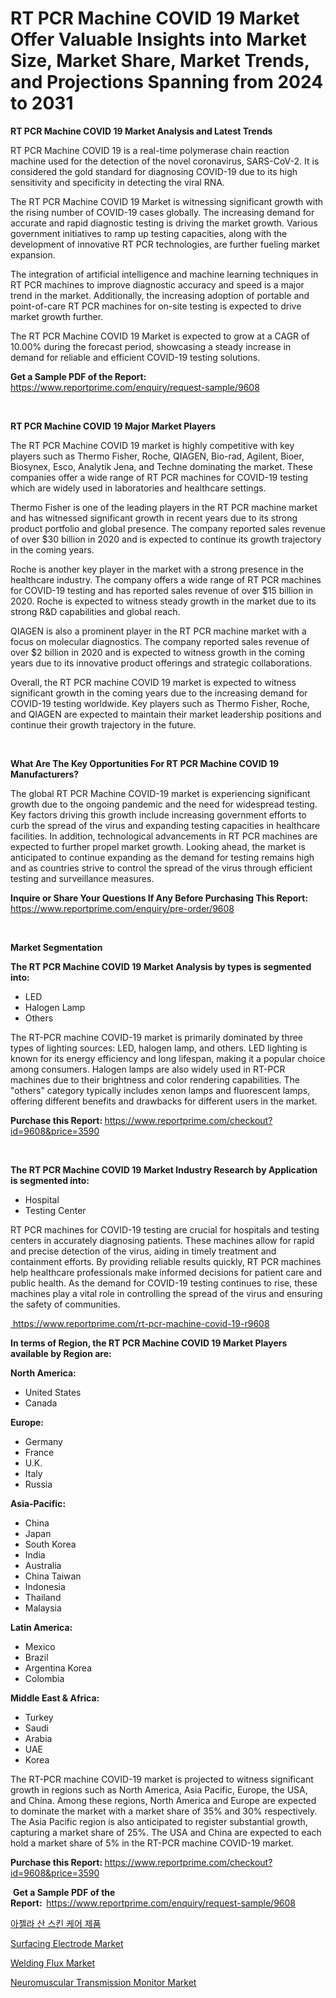 <p><h1>RT PCR Machine COVID 19 Market Offer Valuable Insights into Market Size, Market Share, Market Trends, and Projections Spanning from 2024 to 2031</h1></p><p><strong>RT PCR Machine COVID 19 Market Analysis and Latest Trends</strong></p>
<p><p>RT PCR Machine COVID 19 is a real-time polymerase chain reaction machine used for the detection of the novel coronavirus, SARS-CoV-2. It is considered the gold standard for diagnosing COVID-19 due to its high sensitivity and specificity in detecting the viral RNA.</p><p>The RT PCR Machine COVID 19 Market is witnessing significant growth with the rising number of COVID-19 cases globally. The increasing demand for accurate and rapid diagnostic testing is driving the market growth. Various government initiatives to ramp up testing capacities, along with the development of innovative RT PCR technologies, are further fueling market expansion.</p><p>The integration of artificial intelligence and machine learning techniques in RT PCR machines to improve diagnostic accuracy and speed is a major trend in the market. Additionally, the increasing adoption of portable and point-of-care RT PCR machines for on-site testing is expected to drive market growth further.</p><p>The RT PCR Machine COVID 19 Market is expected to grow at a CAGR of 10.00% during the forecast period, showcasing a steady increase in demand for reliable and efficient COVID-19 testing solutions.</p></p>
<p><strong>Get a Sample PDF of the Report:&nbsp;</strong> <a href="https://www.reportprime.com/enquiry/request-sample/9608">https://www.reportprime.com/enquiry/request-sample/9608</a></p>
<p>&nbsp;</p>
<p><strong>RT PCR Machine COVID 19 Major Market Players</strong></p>
<p><p>The RT PCR Machine COVID 19 market is highly competitive with key players such as Thermo Fisher, Roche, QIAGEN, Bio-rad, Agilent, Bioer, Biosynex, Esco, Analytik Jena, and Techne dominating the market. These companies offer a wide range of RT PCR machines for COVID-19 testing which are widely used in laboratories and healthcare settings.</p><p>Thermo Fisher is one of the leading players in the RT PCR machine market and has witnessed significant growth in recent years due to its strong product portfolio and global presence. The company reported sales revenue of over $30 billion in 2020 and is expected to continue its growth trajectory in the coming years.</p><p>Roche is another key player in the market with a strong presence in the healthcare industry. The company offers a wide range of RT PCR machines for COVID-19 testing and has reported sales revenue of over $15 billion in 2020. Roche is expected to witness steady growth in the market due to its strong R&D capabilities and global reach.</p><p>QIAGEN is also a prominent player in the RT PCR machine market with a focus on molecular diagnostics. The company reported sales revenue of over $2 billion in 2020 and is expected to witness growth in the coming years due to its innovative product offerings and strategic collaborations.</p><p>Overall, the RT PCR machine COVID 19 market is expected to witness significant growth in the coming years due to the increasing demand for COVID-19 testing worldwide. Key players such as Thermo Fisher, Roche, and QIAGEN are expected to maintain their market leadership positions and continue their growth trajectory in the future.</p></p>
<p>&nbsp;</p>
<p><strong>What Are The Key Opportunities For RT PCR Machine COVID 19 Manufacturers?</strong></p>
<p><p>The global RT PCR Machine COVID-19 market is experiencing significant growth due to the ongoing pandemic and the need for widespread testing. Key factors driving this growth include increasing government efforts to curb the spread of the virus and expanding testing capacities in healthcare facilities. In addition, technological advancements in RT PCR machines are expected to further propel market growth. Looking ahead, the market is anticipated to continue expanding as the demand for testing remains high and as countries strive to control the spread of the virus through efficient testing and surveillance measures.</p></p>
<p><strong>Inquire or Share Your Questions If Any Before Purchasing This Report:</strong> <a href="https://www.reportprime.com/enquiry/pre-order/9608">https://www.reportprime.com/enquiry/pre-order/9608</a></p>
<p>&nbsp;</p>
<p><strong>Market Segmentation</strong></p>
<p><strong>The RT PCR Machine COVID 19 Market Analysis by types is segmented into:</strong></p>
<p><ul><li>LED</li><li>Halogen Lamp</li><li>Others</li></ul></p>
<p><p>The RT-PCR machine COVID-19 market is primarily dominated by three types of lighting sources: LED, halogen lamp, and others. LED lighting is known for its energy efficiency and long lifespan, making it a popular choice among consumers. Halogen lamps are also widely used in RT-PCR machines due to their brightness and color rendering capabilities. The "others" category typically includes xenon lamps and fluorescent lamps, offering different benefits and drawbacks for different users in the market.</p></p>
<p><strong>Purchase this Report:&nbsp;</strong><a href="https://www.reportprime.com/checkout?id=9608&price=3590">https://www.reportprime.com/checkout?id=9608&price=3590</a></p>
<p>&nbsp;</p>
<p><strong>The RT PCR Machine COVID 19 Market Industry Research by Application is segmented into:</strong></p>
<p><ul><li>Hospital</li><li>Testing Center</li></ul></p>
<p><p>RT PCR machines for COVID-19 testing are crucial for hospitals and testing centers in accurately diagnosing patients. These machines allow for rapid and precise detection of the virus, aiding in timely treatment and containment efforts. By providing reliable results quickly, RT PCR machines help healthcare professionals make informed decisions for patient care and public health. As the demand for COVID-19 testing continues to rise, these machines play a vital role in controlling the spread of the virus and ensuring the safety of communities.</p></p>
<p><a href="https://www.reportprime.com/rt-pcr-machine-covid-19-r9608">&nbsp;https://www.reportprime.com/rt-pcr-machine-covid-19-r9608</a></p>
<p><strong>In terms of Region, the RT PCR Machine COVID 19 Market Players available by Region are:</strong></p>
<p>
    <p> <strong> North America: </strong>
        <ul>
            <li>United States</li>
            <li>Canada</li>
        </ul>
        </p> 
    <p> <strong> Europe: </strong>
        <ul>
            <li>Germany</li>
            <li>France</li>
            <li>U.K.</li>
            <li>Italy</li>
            <li>Russia</li>
        </ul>
        </p> 
    <p> <strong> Asia-Pacific: </strong>
        <ul>
            <li>China</li>
            <li>Japan</li>
            <li>South Korea</li>
            <li>India</li>
            <li>Australia</li>
            <li>China Taiwan</li>
            <li>Indonesia</li>
            <li>Thailand</li>
            <li>Malaysia</li>
        </ul>
        </p> 
    <p> <strong> Latin America: </strong>
        <ul>
            <li>Mexico</li>
            <li>Brazil</li>
            <li>Argentina Korea</li>
            <li>Colombia</li>
        </ul>
        </p> 
    <p> <strong> Middle East & Africa: </strong>
        <ul>
            <li>Turkey</li>
            <li>Saudi</li>
            <li>Arabia</li>
            <li>UAE</li>
            <li>Korea</li>
        </ul>
    </p>
    </p>
<p><p>The RT-PCR machine COVID-19 market is projected to witness significant growth in regions such as North America, Asia Pacific, Europe, the USA, and China. Among these regions, North America and Europe are expected to dominate the market with a market share of 35% and 30% respectively. The Asia Pacific region is also anticipated to register substantial growth, capturing a market share of 25%. The USA and China are expected to each hold a market share of 5% in the RT-PCR machine COVID-19 market.</p></p>
<p><strong>Purchase this Report: </strong><a href="https://www.reportprime.com/checkout?id=9608&price=3590">https://www.reportprime.com/checkout?id=9608&price=3590</a></p>
<p>&nbsp;<strong>Get a Sample PDF of the Report:&nbsp;&nbsp;</strong><a href="https://www.reportprime.com/enquiry/request-sample/9608">https://www.reportprime.com/enquiry/request-sample/9608</a></p>
<p><strong></strong></p>
<p><p><a href="https://medium.com/@dessierohan2023/%EC%95%84%EC%A0%A4%EB%9D%BC%EC%82%B0-%EC%84%B1%EB%B6%84%EC%9D%84-%EC%82%AC%EC%9A%A9%ED%95%9C-%ED%94%BC%EB%B6%80-%EA%B4%80%EB%A6%AC-%EC%A0%9C%ED%92%88-%EC%8B%9C%EC%9E%A5-%EC%A0%84%EB%A7%9D-%EC%82%B0%EC%97%85-%EA%B0%9C%EC%9A%94-%EB%B0%8F-%EC%98%88%EC%B8%A1-2024%EB%85%84%EB%B6%80%ED%84%B0-2031%EB%85%84-3dc458cf763b">아젤라 산 스킨 케어 제품</a></p><p><a href="https://www.linkedin.com/pulse/surfacing-electrode-market-size-2024-2031-global-industrial-ph7oc?trackingId=oE0d2VRHHpJV5d9pOZWnRg%3D%3D">Surfacing Electrode Market</a></p><p><a href="https://www.linkedin.com/pulse/welding-flux-market-research-report-provides-critical-insights-st5uc?trackingId=L0JnGU7viPcW7pNIRIDVbQ%3D%3D">Welding Flux Market</a></p><p><a href="https://github.com/JameTravis/Market-Research-Report-List-4/blob/main/neuromuscular-transmission-monitor-market.md">Neuromuscular Transmission Monitor Market</a></p></p>